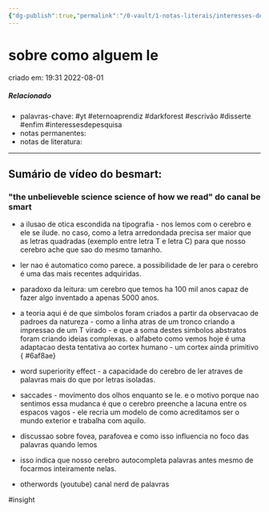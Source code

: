```yaml
---
{"dg-publish":true,"permalink":"/0-vault/1-notas-literais/interesses-de-pesquisa/sobre-como-alguem-le/","tags":["yt","eternoaprendiz","darkforest","escrivão","disserte","enfim","interessesdepesquisa","insight"],"dgHomeLink":true,"dgShowLocalGraph":true,"dgShowFileTree":true,"dgEnableSearch":true,"noteIcon":""}
---
```


# sobre como alguem le
criado em: 19:31 2022-08-01

##### Relacionado
- palavras-chave: #yt #eternoaprendiz #darkforest #escrivão #disserte #enfim #interessesdepesquisa 
- notas permanentes: 
- notas de literatura: 

---
## Sumário de vídeo do besmart:

### "the unbelieveble science science of how we read" do canal **be smart**
- a ilusao de otica escondida na tipografia - nos lemos com o cerebro e ele se ilude. no caso, como a letra arredondada precisa ser maior que as letras quadradas (exemplo entre letra T e letra C) para que nosso cerebro ache que sao do mesmo tamanho.
- ler nao é automatico como parece. a possibilidade de ler para o cerebro é uma das mais recentes adquiridas.
- paradoxo da leitura: um cerebro que temos ha 100 mil anos capaz de fazer algo inventado a apenas 5000 anos. 
- a teoria aqui é de que simbolos foram criados a partir da observacao de padroes da natureza - como a linha atras de um tronco criando a impressao de um T virado - e que a soma destes simbolos abstratos foram criando ideias complexas. o alfabeto como vemos hoje é uma adaptacao desta tentativa ao cortex humano - um cortex ainda primitivo
{ #6af8ae}

- word superiority effect - a capacidade do cerebro de ler atraves de palavras mais do que por letras isoladas.
- saccades - movimento dos olhos enquanto se le. e o motivo porque nao sentimos essa mudanca é que o cerebro preenche a lacuna entre os espacos vagos - ele recria um modelo de como acreditamos ser o mundo exterior e trabalha com aquilo.
- discussao sobre fovea, parafovea e como isso influencia no foco das palavras quando lemos
- isso indica que nosso cerebro autocompleta palavras antes mesmo de focarmos inteiramente nelas. 
- otherwords (youtube) canal nerd de palavras

#insight 